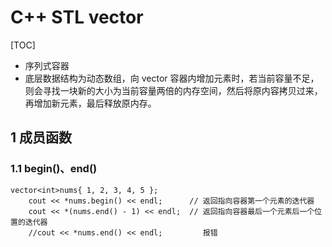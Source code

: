 # C++ STL vector
[TOC]
- 序列式容器
- 底层数据结构为动态数组，向 vector 容器内增加元素时，若当前容量不足，则会寻找一块新的大小为当前容量两倍的内存空间，然后将原内容拷贝过来，再增加新元素，最后释放原内存。
## 1 成员函数
### 1.1 begin()、end()
```
vector<int>nums{ 1, 2, 3, 4, 5 };
    cout << *nums.begin() << endl;      // 返回指向容器第一个元素的迭代器
    cout << *(nums.end() - 1) << endl;  // 返回指向容器最后一个元素后一个位置的迭代器
    //cout << *nums.end() << endl;         报错
```